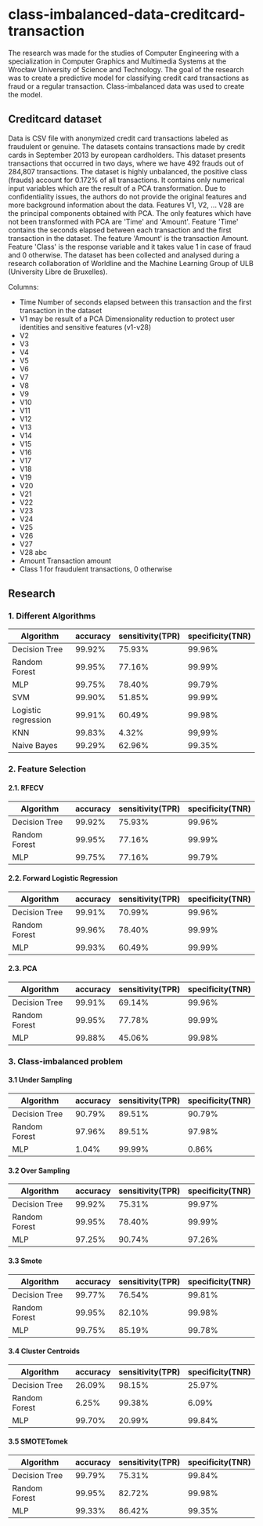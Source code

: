 # class-imbalanced-data-creditcard-transaction

The research was made for the studies of Computer Engineering with a specialization in Computer Graphics and Multimedia Systems at the Wrocław University of Science and Technology. The goal of the research was to create a predictive model for classifying credit card transactions as fraud or a regular transaction. Class-imbalanced data was used to create the model.

## Creditcard dataset

Data is CSV file with anonymized credit card transactions labeled as fraudulent or genuine.
The datasets contains transactions made by credit cards in September 2013 by european cardholders. This dataset presents transactions that occurred in two days, where we have 492 frauds out of 284,807 transactions. The dataset is highly unbalanced, the positive class (frauds) account for 0.172% of all transactions. It contains only numerical input variables which are the result of a PCA transformation.
Due to confidentiality issues, the authors do not provide the original features and more background information about the data. Features V1, V2, ... V28 are the principal components obtained with PCA. The only features which have not been transformed with PCA are 'Time' and 'Amount'. Feature 'Time' contains the seconds elapsed between each transaction and the first transaction in the dataset. The feature 'Amount' is the transaction Amount. Feature 'Class' is the response variable and it takes value 1 in case of fraud and 0 otherwise. The dataset has been collected and analysed during a research collaboration of Worldline and the Machine Learning Group  of ULB (University Libre de Bruxelles).

Columns:

- Time Number of seconds elapsed between this transaction and the first transaction in the dataset
- V1 may be result of a PCA Dimensionality reduction to protect user identities and sensitive features (v1-v28)
- V2
- V3
- V4
- V5
- V6
- V7
- V8
- V9
- V10
- V11
- V12
- V13
- V14
- V15
- V16
- V17
- V18
- V19
- V20
- V21
- V22
- V23
- V24
- V25
- V26
- V27
- V28 abc
- Amount Transaction amount
- Class 1 for fraudulent transactions, 0 otherwise

## Research

### 1. Different  Algorithms

|     Algorithm     |  accuracy  |  sensitivity(TPR) |  specificity(TNR)  |
|-------------------|------------|-------------------|--------------------|
|   Decision Tree   |   99.92%   |       75.93%      |       99.96%       |
|   Random Forest   |   99.95%   |       77.16%      |       99.99%       |
|       MLP         |   99.75%   |       78.40%      |       99.79%       |
|       SVM         |   99.90%   |       51.85%      |       99.99%       |
|Logistic regression|   99.91%   |       60.49%      |       99.98%       |
|       KNN         |   99.83%   |       4.32%       |       99,99%       |
|   Naive Bayes     |   99.29%   |       62.96%      |       99.35%       |

### 2. Feature Selection

#### 2.1. RFECV

|     Algorithm     |  accuracy  |  sensitivity(TPR) |  specificity(TNR)  |
|-------------------|------------|-------------------|--------------------|
|   Decision Tree   |   99.92%   |       75.93%      |       99.96%       |
|   Random Forest   |   99.95%   |       77.16%      |       99.99%       |
|       MLP         |   99.75%   |       77.16%      |       99.79%       |

#### 2.2. Forward Logistic Regression

|     Algorithm     |  accuracy  |  sensitivity(TPR) |  specificity(TNR)  |
|-------------------|------------|-------------------|--------------------|
|   Decision Tree   |   99.91%   |       70.99%      |       99.96%       |
|   Random Forest   |   99.96%   |       78.40%      |       99.99%       |
|       MLP         |   99.93%   |       60.49%      |       99.99%       |

#### 2.3. PCA

|     Algorithm     |  accuracy  |  sensitivity(TPR) |  specificity(TNR)  |
|-------------------|------------|-------------------|--------------------|
|   Decision Tree   |   99.91%   |       69.14%      |       99.96%       |
|   Random Forest   |   99.95%   |       77.78%      |       99.99%       |
|       MLP         |   99.88%   |       45.06%      |       99.98%       |

### 3. Class-imbalanced problem

#### 3.1 Under Sampling

|     Algorithm     |  accuracy  |  sensitivity(TPR) |  specificity(TNR)  |
|-------------------|------------|-------------------|--------------------|
|   Decision Tree   |   90.79%   |       89.51%      |       90.79%       |
|   Random Forest   |   97.96%   |       89.51%      |       97.98%       |
|       MLP         |    1.04%   |       99.99%      |        0.86%       |

#### 3.2 Over Sampling

|     Algorithm     |  accuracy  |  sensitivity(TPR) |  specificity(TNR)  |
|-------------------|------------|-------------------|--------------------|
|   Decision Tree   |   99.92%   |       75.31%      |       99.97%       |
|   Random Forest   |   99.95%   |       78.40%      |       99.99%       |
|       MLP         |   97.25%   |       90.74%      |       97.26%       |

#### 3.3 Smote

|     Algorithm     |  accuracy  |  sensitivity(TPR) |  specificity(TNR)  |
|-------------------|------------|-------------------|--------------------|
|   Decision Tree   |   99.77%   |       76.54%      |       99.81%       |
|   Random Forest   |   99.95%   |       82.10%      |       99.98%       |
|       MLP         |   99.75%   |       85.19%      |       99.78%       |

#### 3.4 Cluster Centroids

|     Algorithm     |  accuracy  |  sensitivity(TPR) |  specificity(TNR)  |
|-------------------|------------|-------------------|--------------------|
|   Decision Tree   |   26.09%   |       98.15%      |       25.97%       |
|   Random Forest   |    6.25%   |       99.38%      |        6.09%       |
|       MLP         |   99.70%   |       20.99%      |       99.84%       |

#### 3.5 SMOTETomek

|     Algorithm     |  accuracy  |  sensitivity(TPR) |  specificity(TNR)  |
|-------------------|------------|-------------------|--------------------|
|   Decision Tree   |   99.79%   |       75.31%      |       99.84%       |
|   Random Forest   |   99.95%   |       82.72%      |       99.98%       |
|       MLP         |   99.33%   |       86.42%      |       99.35%       |
